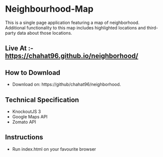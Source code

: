 # Neighbourhood-Map
This is a single page application featuring a map of neighborhood. Additional functionality to this map includes highlighted locations and third-party data about those locations.

## Live At :- https://chahat96.github.io/neighborhood/


## How to Download
* Download on: https://github/chahat96/neighborhood.

## Technical Specification
* KnockoutJS 3
* Google Maps API
* Zomato API

## Instructions
* Run index.html on your favourite browser
